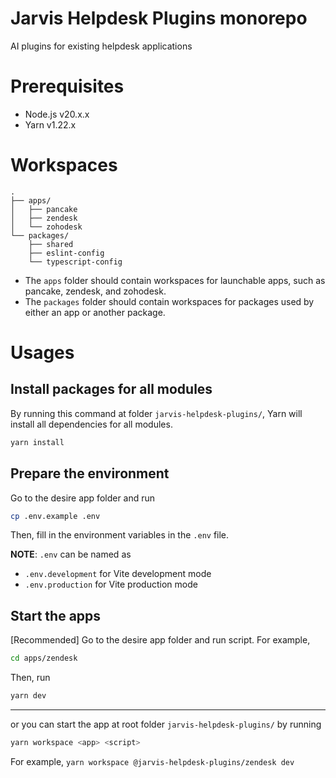 # Jarvis Helpdesk Plugins monorepo

AI plugins for existing helpdesk applications

# Prerequisites

- Node.js v20.x.x
- Yarn v1.22.x

# Workspaces
```
.
├── apps/ 
│   ├── pancake
│   ├── zendesk
│   └── zohodesk
└── packages/
    ├── shared
    ├── eslint-config
    └── typescript-config
```
- The `apps` folder should contain workspaces for launchable apps, such as pancake, zendesk, and zohodesk.
- The `packages` folder should contain workspaces for packages used by either an app or another package.

# Usages

## Install packages for all modules
By running this command at folder `jarvis-helpdesk-plugins/`, Yarn will install all dependencies for all modules.

```bash
yarn install
```

## Prepare the environment
Go to the desire app folder and run
```bash
cp .env.example .env
```
Then, fill in the environment variables in the `.env` file.

**NOTE**: `.env` can be named as
- `.env.development` for Vite development mode
- `.env.production` for Vite production mode

## Start the apps
[Recommended] Go to the desire app folder and run script. For example,

```bash
cd apps/zendesk
```

Then, run
```bash
yarn dev
```
---

or you can start the app at root folder `jarvis-helpdesk-plugins/` by running
```bash
yarn workspace <app> <script>
```
For example, `yarn workspace @jarvis-helpdesk-plugins/zendesk dev`